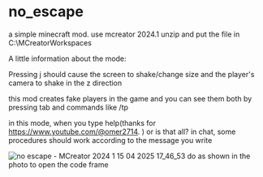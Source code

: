 # no_escape
a simple minecraft mod.
use mcreator 2024.1
unzip and put the file in C:\MCreatorWorkspaces


A little information about the mode:

Pressing j should cause the screen to shake/change size and the player's camera to shake in the z direction

this mod creates fake players in the game and you can see them both by pressing tab and commands like /tp

in this mode, when you type help(thanks for https://www.youtube.com/@omer2714. ) or is that all? in chat, some procedures should work according to the message you write



![no escape - MCreator 2024 1 15 04 2025 17_46_53](https://github.com/user-attachments/assets/35a08093-5ff3-4369-8f31-6e67a5fb25f0)  do as shown in the photo to open the code frame
